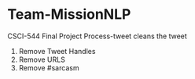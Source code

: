 # Team-MissionNLP
CSCI-544 Final Project
Process-tweet cleans the tweet
1. Remove Tweet Handles
2. Remove URLS
3. Remove #sarcasm
